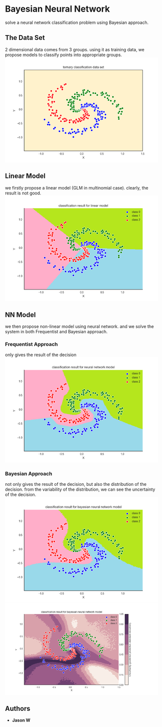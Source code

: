 # Bayesian Neural Network
solve a neural network classification problem using Bayesian approach.
## The Data Set
2 dimensional data comes from 3 groups. using it as training data, we propose models to classify points into appropriate groups.<br />
![alt text](/pic/data_set.png)
## Linear Model
we firstly propose a linear model (GLM in multinomial case). clearly, the result is not good.<br />
![alt text](/pic/linear_result.png)
## NN Model 
we then propose non-linear model using neural network. and we solve the system in both Frequentist and Bayesian approach.
### Frequentist Approach
only gives the result of the decision<br />
![alt text](/pic/NN_frequentist_result.png)
### Bayesian Approach
not only gives the result of the decision, but also the distribution of the decision. from the variability of the distribution, we can see the uncertainty of the decision.<br />
![alt text](/pic/NN_bayesian_result2_regionpred.png)
![alt text](/pic/NN_bayesian_result3_uncertainty.png)

## Authors
* **Jason W**